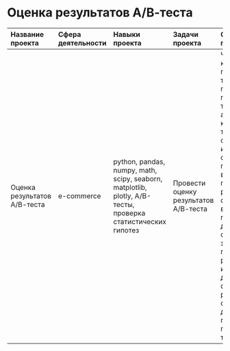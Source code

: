 # Оценка результатов А/В-теста
| Название проекта | Сфера деятельности | Навыки проекта | Задачи проекта | Описание проекта | Ссылка |
| :--------------- | :------- | :------- | :--------------- | :------------------- | :----- |
| Оценка результатов А/В-теста | e-commerce | python, pandas, numpy, math, scipy, seaborn, matplotlib, plotly, A/B-тесты, проверка статистических гипотез | Провести оценку результатов А/В-теста | Чтобы оценить корректность проведения теста, я проверила пересечение тестовой аудитории с конкурирующим тестом, и совпадение теста и маркетинговых событий, другие проблемы временных границ теста. По результатам оценки выяснилось, что предоставленные данные не соответствуют заявленному ТЗ, поэтому результаты теста искажены, доверять им не стоит. Мною рекомендовано скорректировать данные под ТЗ и провести новую проверку А/В-теста. | [AB_test_project][1] |

[1]:https://github.com/baconanna/Portfolio/blob/main/AB_test_project/
